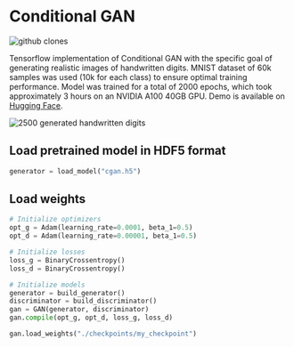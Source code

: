# Conditional GAN

![github clones](https://img.shields.io/badge/clones-50%2B-blueviolet)

Tensorflow implementation of Conditional GAN with the specific goal of generating realistic images of handwritten digits. MNIST dataset of 60k samples was used (10k for each class) to ensure optimal training performance. Model was trained for a total of 2000 epochs, which took approximately 3 hours on an NVIDIA A100 40GB GPU. Demo is available on [Hugging Face](https://huggingface.co/spaces/matusstas/cGAN). 

![2500 generated handwritten digits](./docs/images_generated.png)

## Load pretrained model in HDF5 format

```python
generator = load_model("cgan.h5")
```

## Load weights

```python
# Initialize optimizers
opt_g = Adam(learning_rate=0.0001, beta_1=0.5)
opt_d = Adam(learning_rate=0.00001, beta_1=0.5)

# Initialize losses
loss_g = BinaryCrossentropy()
loss_d = BinaryCrossentropy()

# Initialize models
generator = build_generator()
discriminator = build_discriminator()
gan = GAN(generator, discriminator)
gan.compile(opt_g, opt_d, loss_g, loss_d)

gan.load_weights("./checkpoints/my_checkpoint")
```
